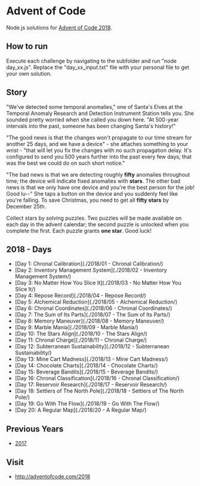 # Advent of Code

Node.js solutions for [Advent of Code 2018](https://adventofcode.com/2018).

## How to run
Execute each challenge by navigating to the subfolder and run "node day_xx.js".
Replace the "day_xx_input.txt" file with your personal file to get your own solution.

## Story
"We've detected some temporal anomalies," one of Santa's Elves at the Temporal Anomaly Research and Detection Instrument Station tells you. She sounded pretty worried when she called you down here. "At 500-year intervals into the past, someone has been changing Santa's history!"

"The good news is that the changes won't propagate to our time stream for another 25 days, and we have a device" - she attaches something to your wrist - "that will let you fix the changes with no such propagation delay. It's configured to send you 500 years further into the past every few days; that was the best we could do on such short notice."

"The bad news is that we are detecting roughly **fifty** anomalies throughout time; the device will indicate fixed anomalies with **stars**. The other bad news is that we only have one device and you're the best person for the job! Good lu--" She taps a button on the device and you suddenly feel like you're falling. To save Christmas, you need to get all **fifty stars** by December 25th.

Collect stars by solving puzzles. Two puzzles will be made available on each day in the advent calendar; the second puzzle is unlocked when you complete the first. Each puzzle grants **one star**. Good luck!

## 2018 - Days

- [Day 1: Chronal Calibration](./2018/01 - Chronal Calibration/)
- [Day 2: Inventory Management System](./2018/02 - Inventory Management System/)
- [Day 3: No Matter How You Slice It](./2018/03 - No Matter How You Slice It/)
- [Day 4: Repose Record](./2018/04 - Repose Record/)
- [Day 5: Alchemical Reduction](./2018/05 - Alchemical Reduction/)
- [Day 6: Chronal Coordinates](./2018/06 - Chronal Coordinates/)
- [Day 7: The Sum of Its Parts](./2018/07 - The Sum of Its Parts/)
- [Day 8: Memory Maneuver](./2018/08 - Memory Maneuver/)
- [Day 9: Marble Mania](./2018/09 - Marble Mania/)
- [Day 10: The Stars Align](./2018/10 - The Stars Align/)
- [Day 11: Chronal Charge](./2018/11 - Chronal Charge/)
- [Day 12: Subterranean Sustainability](./2018/12 - Subterranean Sustainability/)
- [Day 13: Mine Cart Madness](./2018/13 - Mine Cart Madness/)
- [Day 14: Chocolate Charts](./2018/14 - Chocolate Charts/)
- [Day 15: Beverage Bandits](./2018/15 - Beverage Bandits/)
- [Day 16: Chronal Classification](./2018/16 - Chronal Classification/)
- [Day 17: Reservoir Research](./2018/17 - Reservoir Research/)
- [Day 18: Settlers of The North Pole](./2018/18 - Settlers of The North Pole/)
- [Day 19: Go With The Flow](./2018/19 - Go With The Flow/)
- [Day 20: A Regular Map](./2018/20 - A Regular Map/)


## Previous Years
- [2017](./2017/)

## Visit
- http://adventofcode.com/2018
